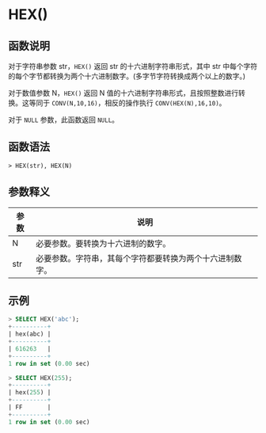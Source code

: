 # **HEX()**

## **函数说明**

对于字符串参数 str，`HEX()` 返回 str 的十六进制字符串形式，其中 str 中每个字符的每个字节都转换为两个十六进制数字。(多字节字符转换成两个以上的数字。)

对于数值参数 N，`HEX()` 返回 N 值的十六进制字符串形式，且按照整数进行转换。这等同于 `CONV(N,10,16)`，相反的操作执行 `CONV(HEX(N),16,10)`。

对于 `NULL` 参数，此函数返回 `NULL`。

## **函数语法**

```
> HEX(str), HEX(N)
```

## **参数释义**

|  参数   | 说明 |
|  ----  | ----  |
| N | 必要参数。要转换为十六进制的数字。 |
| str | 必要参数。字符串，其每个字符都要转换为两个十六进制数字。 |

## **示例**

```SQL
> SELECT HEX('abc');
+----------+
| hex(abc) |
+----------+
| 616263   |
+----------+
1 row in set (0.00 sec)

> SELECT HEX(255);
+----------+
| hex(255) |
+----------+
| FF       |
+----------+
1 row in set (0.00 sec)
```
